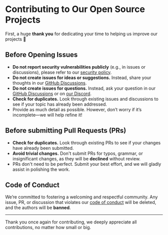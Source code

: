 # Contributing to Our Open Source Projects

First, a huge **thank you** for dedicating your time to helping us improve our projects 🧡

## Before Opening Issues

- **Do not report security vulnerabilities publicly** (e.g., in issues or discussions), please refer to our [security policy](https://github.com/bruits/maudit/blob/main/SECURITY.md).
- **Do not create issues for ideas or suggestions.** Instead, share your thoughts in our [GitHub Discussions](https://github.com/bruits/maudit/discussions/categories/ideas).
- **Do not create issues for questions.** Instead, ask your question in our [GitHub Discussions](https://github.com/bruits/maudit/discussions/categories/q-a) or on [our Discord](https://maudit.org/chat).
- **Check for duplicates.** Look through existing issues and discussions to see if your topic has already been addressed.
- Provide as much detail as possible. However, don’t worry if it’s incomplete—we will help refine it!

## Before submitting Pull Requests (PRs)

- **Check for duplicates.** Look through existing PRs to see if your changes have already been submitted.
- **Avoid trivial changes.** Don't submit PRs for typos, grammar, or insignificant changes, as they will be **declined** without review.
- PRs don't need to be perfect. Submit your best effort, and we will gladly assist in polishing the work.

## Code of Conduct

We’re committed to fostering a welcoming and respectful community. Any issue, PR, or discussion that violates our [code of conduct](https://github.com/bruits/maudit/blob/main/CODE_OF_CONDUCT.md) will be deleted, and the authors will be **banned**.

---

Thank you once again for contributing, we deeply appreciate all contributions, no matter how small or big.
